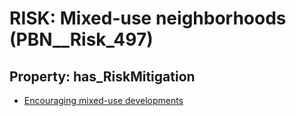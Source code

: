 # RISK: __Mixed-use neighborhoods__ (PBN__Risk_497)

## Property: has_RiskMitigation

* [Encouraging mixed-use developments](PBN__RiskMitigation_705)

